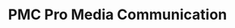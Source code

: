 ---
title: "PMC Pro Media Communication"
url: /meissen/pmc-pro-media-communication/
shop: Elektronik
---